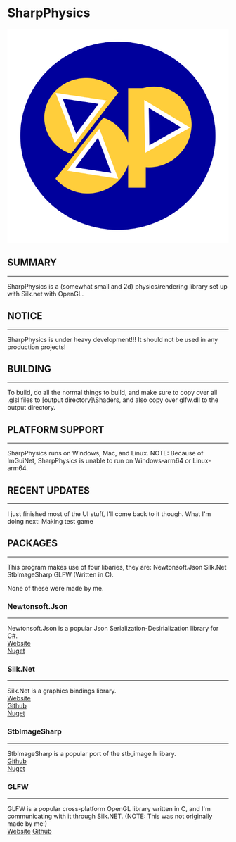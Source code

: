 # SharpPhysics #

![SharpPhysics logo](./logo.svg)

## SUMMARY ##

---------------------------------------------------------

SharpPhysics is a (somewhat small and 2d) physics/rendering library set up with Silk.net with OpenGL.

## NOTICE ##

---------------------------------------------------------
SharpPhysics is under heavy development!!!
It should not be used in any production projects!

## BUILDING ##

---------------------------------------------------------

To build, do all the normal things to build, and make sure to copy over all .glsl files to [output directory]\Shaders,
and also copy over glfw.dll to the output directory.

## PLATFORM SUPPORT ##

---------------------------------------------------------

SharpPhysics runs on Windows, Mac, and Linux.
NOTE: Because of ImGuiNet, SharpPhysics is unable to run on Windows-arm64 or Linux-arm64.

## RECENT UPDATES ##

---------------------------------------------------------

I just finished most of the UI stuff, I'll come back to it though.
What I'm doing next: Making test game

## PACKAGES ##

---------------------------------------------------------

This program makes use of four libaries, they are:
Newtonsoft.Json
Silk.Net
StbImageSharp
GLFW (Written in C).

None of these were made by me.

### Newtonsoft.Json ###

---------------------------------------------------------
Newtonsoft.Json is a popular Json Serialization-Desirialization library for C#. <br>
[Website](https://www.newtonsoft.com/json) <br>
[Nuget](https://www.nuget.org/packages/Newtonsoft.Json) <br>

### Silk.Net ###

---------------------------------------------------------
Silk.Net is a graphics bindings library. <br>
[Website](https://dotnet.github.io/Silk.NET/) <br>
[Github](https://github.com/dotnet/Silk.NET) <br>
[Nuget](https://www.nuget.org/packages/Silk.NET) <br>

### StbImageSharp ###

---------------------------------------------------------
StbImageSharp is a popular port of the stb_image.h libary. <br>
[Github](https://github.com/StbSharp/StbImageSharp) <br>
[Nuget](https://www.nuget.org/packages/StbImageSharp/) <br>

### GLFW ###

---------------------------------------------------------
GLFW is a popular cross-platform OpenGL library written in C, and I'm <br>
communicating with it through Silk.NET. (NOTE: This was not originally made by me!) <br>
[Website](https://GLFW.org)
[Github](https://github.com/glfw/glfw)
